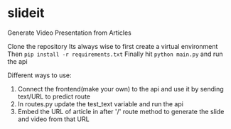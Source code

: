 # slideit
Generate Video Presentation from Articles

Clone the repository
Its always wise to first create a virtual environment
Then `pip install -r requirements.txt`
Finally hit `python main.py` and run the api

Different ways to use:
1. Connect the frontend(make your own) to the api and use it by sending text/URL to predict route
2. In routes.py update the test_text variable and run the api
3. Embed the URL of article in after '/' route method to generate the slide and video from that URL

